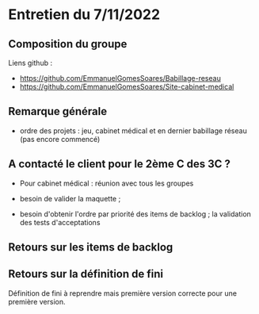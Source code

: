 # Entretien du 7/11/2022

## Composition du groupe

Liens github :
- https://github.com/EmmanuelGomesSoares/Babillage-reseau
- https://github.com/EmmanuelGomesSoares/Site-cabinet-medical


## Remarque générale

- ordre des projets : jeu, cabinet médical et en dernier babillage réseau (pas encore commencé)



## A contacté le client pour le 2ème C des 3C ?

- Pour cabinet médical : réunion avec tous les groupes
- besoin de valider la maquette ;

- besoin d'obtenir l'ordre par priorité des items de backlog ; la validation des tests d'acceptations


## Retours sur les items de backlog




## Retours sur la définition de fini

Définition de fini à reprendre mais première version correcte pour une première version.



